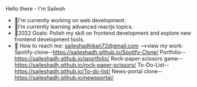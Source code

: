 Hello there - I'm Sailesh
- 🔭I'm currently working on web development.
- 🌱I’m currently learning advanced reactjs topics.
- 🥅2022 Goals: Polish my skill on frontend development and explore new frontend development tools.
- 👯 How to reach me: saileshadhikari72@gmail.com
-->view my work:
Spotify-clone--https://saileshadh.github.io/Spotify-Clone/
Portfolio--https://saileshadh.github.io/sportfolio/
Rock-paper-scissors game--https://saileshadh.github.io/rock-paper-scissors/
To-Do-List--https://saileshadh.github.io/To-do-list/
News-portal clone--https://saileshadh.github.io/newsportal/
